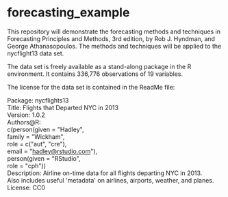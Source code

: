 # forecasting_example

This repository will demonstrate the forecasting methods and techniques in Forecasting Principles and Methods, 3rd edition, by Rob J. Hyndman, and George Athanasopoulos. The methods and techniques will be applied to the nycflight13 data set.

The data set is freely available as a stand-along package in the R environment. It contains 336,776 observations of 19 variables.

The license for the data set is contained in the ReadMe file:

Package: nycflights13<br>
Title: Flights that Departed NYC in 2013<br>
Version: 1.0.2<br>
Authors@R:<br>
    c(person(given = "Hadley",<br>
             family = "Wickham",<br>
             role = c("aut", "cre"),<br>
             email = "hadley@rstudio.com"),<br>
      person(given = "RStudio",<br>
             role = "cph"))<br>
Description: Airline on-time data for all flights departing NYC in 2013.<br>
    Also includes useful 'metadata' on airlines, airports, weather, and planes.<br>
License: CC0
